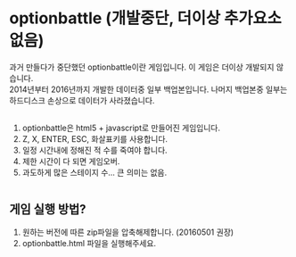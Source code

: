 # optionbattle (개발중단, 더이상 추가요소 없음)
과거 만들다가 중단했던 optionbattle이란 게임입니다. 이 게임은 더이상 개발되지 않습니다.  
2014년부터 2016년까지 개발한 데이터중 일부 백업본입니다. 나머지 백업본중 일부는 하드디스크 손상으로 데이터가 사라졌습니다.
##
1. optionbattle은 html5 + javascript로 만들어진 게임입니다.
2. Z, X, ENTER, ESC, 화살표키를 사용합니다.
3. 일정 시간내에 정해진 적 수를 죽여야 합니다.
4. 제한 시간이 다 되면 게임오버.
5. 과도하게 많은 스테이지 수... 큰 의미는 없음.
#
## 게임 실행 방법?
1. 원하는 버전에 따른 zip파일을 압축해제합니다. (20160501 권장)
2. optionbattle.html 파일을 실행해주세요.
